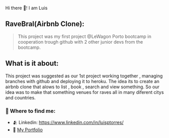 Hi there 👋! I am Luis

## RaveBral(Airbnb Clone):
> This project was my first project @LeWagon Porto bootcamp in cooperation trough github with 2 other junior devs from the bootcamp.
## What is it about:
<p>
  This project was suggested as our 1st project working together , managing branches with github and deploying it to heroku.
  The idea its to create an airbnb clone that alows to list , book , search and view something. So our idea was to make that 
  something venues for raves all in many diferent citys and countries.
</p>

### 💬 Where to find me:
- 🫂 Linkedin: https://www.linkedin.com/in/luisptorres/
- 📃 [My Portfolio](https://river-cornflower-8c5.notion.site/Luis-Torres-Web-application-Developer-d708559c15eb4d3397c76c2913b686b6)
